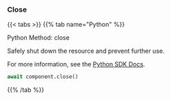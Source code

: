 ### Close

\{\{< tabs >}}
\{\{% tab name="Python" %}\}

Python Method: close

Safely shut down the resource and prevent further use.


For more information, see the [Python SDK Docs](https://python.viam.dev/autoapi/viam/components/base/client/index.html#viam.components.base.client.BaseClient.close).

``` python {class="line-numbers linkable-line-numbers"}
await component.close()

```

\{\{% /tab %}}

